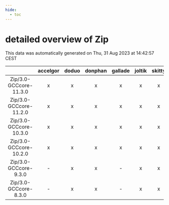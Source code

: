 ```yaml
---
hide:
  - toc
---
```


detailed overview of Zip
========================


This data was automatically generated on Thu, 31 Aug 2023 at 14:42:57 CEST  

| |accelgor|doduo|donphan|gallade|joltik|skitty|swalot|victini|
| :---: | :---: | :---: | :---: | :---: | :---: | :---: | :---: | :---: |
|Zip/3.0-GCCcore-11.3.0|x|x|x|x|x|x|x|x|
|Zip/3.0-GCCcore-11.2.0|x|x|x|x|x|x|x|x|
|Zip/3.0-GCCcore-10.3.0|x|x|x|x|x|x|x|x|
|Zip/3.0-GCCcore-10.2.0|x|x|x|x|x|x|x|x|
|Zip/3.0-GCCcore-9.3.0|-|x|x|-|x|x|x|x|
|Zip/3.0-GCCcore-8.3.0|-|x|x|-|x|x|x|x|
